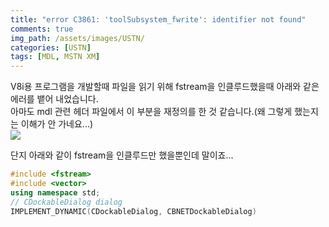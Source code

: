 ```yaml
---
title: "error C3861: 'toolSubsystem_fwrite': identifier not found"
comments: true 
img_path: /assets/images/USTN/
categories: [USTN]
tags: [MDL, MSTN XM]
---
```


V8i용 프로그램을 개발할때 파일을 읽기 위해 fstream을 인클루드했을때 아래와 같은 에러를 뱉어 내었습니다.\
아마도 mdl 관련 헤더 파일에서 이 부분을 재정의를 한 것 같습니다.(왜 그렇게 했는지는 이해가 안 가네요...)\
![](2011-07-05-63.png)

단지 아래와 같이 fstream을 인클루드만 했을뿐인데 말이죠...
```cpp
#include <fstream>
#include <vector>
using namespace std;
// CDockableDialog dialog
IMPLEMENT_DYNAMIC(CDockableDialog, CBNETDockableDialog)
```